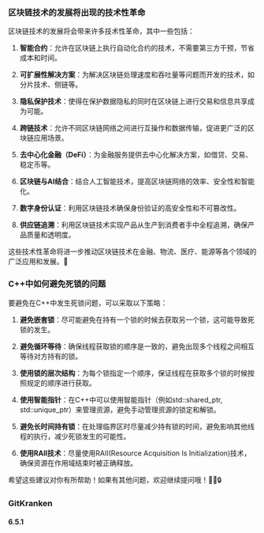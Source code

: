 ### 区块链技术的发展将出现的技术性革命
区块链技术的发展将会带来许多技术性革命，其中一些包括：

1. **智能合约**：允许在区块链上执行自动化合约的技术，不需要第三方干预，节省成本和时间。

2. **可扩展性解决方案**：为解决区块链处理速度和吞吐量等问题而开发的技术，如分片技术、侧链等。

3. **隐私保护技术**：使得在保护数据隐私的同时在区块链上进行交易和信息共享成为可能。

4. **跨链技术**：允许不同区块链网络之间进行互操作和数据传输，促进更广泛的区块链应用场景。

5. **去中心化金融（DeFi）**：为金融服务提供去中心化解决方案，如借贷、交易、稳定币等。

6. **区块链与AI结合**：结合人工智能技术，提高区块链网络的效率、安全性和智能化。

7. **数字身份认证**：利用区块链技术确保身份验证的高安全性和不可篡改性。

8. **供应链追溯**：利用区块链技术实现产品从生产到消费者手中全程追溯，确保产品质量和透明度。

这些技术性革命将进一步推动区块链技术在金融、物流、医疗、能源等各个领域的广泛应用和发展。🚀

### C++中如何避免死锁的问题

要避免在C++中发生死锁问题，可以采取以下策略：

1. **避免嵌套锁**：尽可能避免在持有一个锁的时候去获取另一个锁，这可能导致死锁的发生。

2. **避免循环等待**：确保线程获取锁的顺序是一致的，避免出现多个线程之间相互等待对方持有的锁。

3. **使用锁的层次结构**：为每个锁指定一个顺序，保证线程在获取多个锁的时候按照规定的顺序进行获取。

4. **使用智能指针**：在C++中可以使用智能指针（例如std::shared_ptr, std::unique_ptr）来管理资源，避免手动管理资源的锁定和解锁。

5. **避免长时间持有锁**：在处理临界区时尽量减少持有锁的时间，避免影响其他线程的执行，减少死锁发生的可能性。

6. **使用RAII技术**：尽量使用RAII(Resource Acquisition Is Initialization)技术，确保资源在作用域结束时被正确释放。

希望这些建议对你有所帮助！如果有其他问题，欢迎继续提问哦！👩‍💻🔒


### GitKranken
#### 6.5.1 